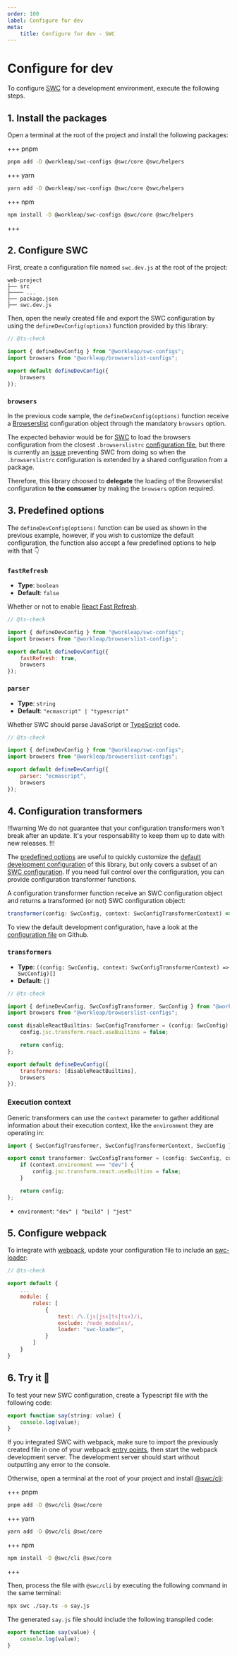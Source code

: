 ```yaml
---
order: 100
label: Configure for dev
meta:
    title: Configure for dev - SWC
---
```


# Configure for dev

To configure [SWC](https://swc.rs/) for a development environment, execute the following steps.

## 1. Install the packages

Open a terminal at the root of the project and install the following packages:

+++ pnpm
```bash
pnpm add -D @workleap/swc-configs @swc/core @swc/helpers
```
+++ yarn
```bash
yarn add -D @workleap/swc-configs @swc/core @swc/helpers
```
+++ npm
```bash
npm install -D @workleap/swc-configs @swc/core @swc/helpers
```
+++

## 2. Configure SWC

First, create a configuration file named `swc.dev.js` at the root of the project:

``` !#5
web-project
├── src
├──── ...
├── package.json
├── swc.dev.js
```

Then, open the newly created file and export the SWC configuration by using the `defineDevConfig(options)` function provided by this library:

```js swc.dev.js
// @ts-check

import { defineDevConfig } from "@workleap/swc-configs";
import browsers from "@workleap/browserslist-configs";

export default defineDevConfig({
    browsers
});
```

### `browsers`

In the previous code sample, the `defineDevConfig(options)` function receive a [Browserslist](https://browsersl.ist/) configuration object through the mandatory `browsers` option.

The expected behavior would be for [SWC](https://swc.rs/) to load the browsers configuration from the closest `.browserslistrc` [configuration file](https://github.com/browserslist/browserslist#browserslistrc), but there is currently an [issue](https://github.com/swc-project/swc/issues/3365) preventing SWC from doing so when the `.browserslistrc` configuration is extended by a shared configuration from a package.

Therefore, this library choosed to **delegate** the loading of the Browserslist configuration **to the consumer** by making the `browsers` option required.

## 3. Predefined options

The `defineDevConfig(options)` function can be used as shown in the previous example, however, if you wish to customize the default configuration, the function also accept a few predefined options to help with that 👇

### `fastRefresh`

- **Type**: `boolean`
- **Default**: `false`

Whether or not to enable [React Fast Refresh](https://github.com/pmmmwh/react-refresh-webpack-plugin).

```js !#7 swc.dev.js
// @ts-check

import { defineDevConfig } from "@workleap/swc-configs";
import browsers from "@workleap/browserslist-configs";

export default defineDevConfig({
    fastRefresh: true,
    browsers
});
```

### `parser`

- **Type**: `string`
- **Default**: `"ecmascript" | "typescript"`

Whether SWC should parse JavaScript or [TypeScript](https://www.typescriptlang.org/) code.

```js !#7 swc.dev.js
// @ts-check

import { defineDevConfig } from "@workleap/swc-configs";
import browsers from "@workleap/browserslist-configs";

export default defineDevConfig({
    parser: "ecmascript",
    browsers
});
```

## 4. Configuration transformers

!!!warning
We do not guarantee that your configuration transformers won't break after an update. It's your responsability to keep them up to date with new releases.
!!!

The [predefined options](#3-predefined-options) are useful to quickly customize the [default development configuration](https://github.com/gsoft-inc/wl-web-configs/blob/main/packages/swc-configs/src/dev.ts) of this library, but only covers a subset of an [SWC configuration](https://swc.rs/docs/configuration/swcrc). If you need full control over the configuration, you can provide configuration transformer functions.

A configuration transformer function receive an SWC configuration object and returns a transformed (or not) SWC configuration object:

```ts
transformer(config: SwcConfig, context: SwcConfigTransformerContext) => SwcConfig
```

To view the default development configuration, have a look at the [configuration file](https://github.com/gsoft-inc/wl-web-configs/blob/main/packages/swc-configs/src/dev.ts) on Github.

### `transformers`

- **Type**: `((config: SwcConfig, context: SwcConfigTransformerContext) => SwcConfig)[]`
- **Default**: `[]`

```js !#13 swc.dev.js
// @ts-check

import { defineDevConfig, SwcConfigTransformer, SwcConfig } from "@workleap/swc-configs";
import browsers from "@workleap/browserslist-configs";

const disableReactBuiltins: SwcConfigTransformer = (config: SwcConfig) => {
    config.jsc.transform.react.useBuiltins = false;

    return config;
};

export default defineDevConfig({
    transformers: [disableReactBuiltins],
    browsers
});
```

### Execution context

Generic transformers can use the `context` parameter to gather additional information about their execution context, like the `environment` they are operating in:

```ts !#4 transformer.ts
import { SwcConfigTransformer, SwcConfigTransformerContext, SwcConfig } from "@workleap/swc-configs";

export const transformer: SwcConfigTransformer = (config: SwcConfig, context: SwcConfigTransformerContext) => {
    if (context.environment === "dev") {
        config.jsc.transform.react.useBuiltins = false;
    }

    return config;
};
```

- `environment`: `"dev" | "build" | "jest"`

## 5. Configure webpack

To integrate with [webpack](https://webpack.js.org/), update your configuration file to include an [swc-loader](https://swc.rs/docs/usage/swc-loader):

```js !#10 webpack.config.js
// @ts-check

export default {
    ...
    module: {
        rules: [
            {
                test: /\.(js|jsx|ts|tsx)/i,
                exclude: /node_modules/,
                loader: "swc-loader",
            }
        ]
    }
}
```

## 6. Try it :rocket:

To test your new SWC configuration, create a Typescript file with the following code:

```ts say.ts
export function say(string: value) {
    console.log(value);
}
```

If you integrated SWC with webpack, make sure to import the previously created file in one of your webpack [entry points](https://webpack.js.org/concepts/entry-points/), then start the webpack development server. The development server should start without outputting any error to the console.

Otherwise, open a terminal at the root of your project and install [@swc/cli](https://swc.rs/docs/usage/cli):

+++ pnpm
```bash
pnpm add -D @swc/cli @swc/core
```
+++ yarn
```bash
yarn add -D @swc/cli @swc/core
```
+++ npm
```bash
npm install -D @swc/cli @swc/core
```
+++

Then, process the file with `@swc/cli` by executing the following command in the same terminal:

```bash
npx swc ./say.ts -o say.js
```

The generated `say.js` file should include the following transpiled code:

```js say.js
export function say(value) {
    console.log(value);
}
```
